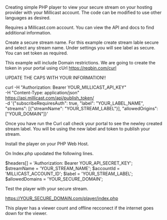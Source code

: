 Creating simple PHP player to view your secure stream on your hosting provider with your Millicast account.
The code can be modified to use other languages as desired.


Requires a Millicast.com account.
You can view the API and docs to find additional information.

Create a secure stream name.
For this example create stream lable secure and select any stream name.
Under settings you will see label as secure. You can set token as required.

This example will include Domain restrictions. We are going to create the token in your portal using cUrl
https://reqbin.com/curl

UPDATE THE CAPS WITH YOUR INFORMATION!!

curl -H "Authorization: Bearer YOUR_MILLICAST_API_KEY" \
     -H "Content-Type: application/json" \
     https://api.millicast.com/api/publish_token/ \
     -d '{"subscribeRequiresAuth": true, "label": "YOUR_LABEL_NAME", "streams": [{"streamName": "YOUR_STREAM_LABEL"}], "allowedOrigins": ["YOUR_DOMAIN"]}'
     
     
Once you have run the Curl call check your portal to see the newley created stream label.
You will be using the new label and token to publish your stream.

Install the player on your PHP Web Host.

On Index.php upodated the following lines.

$headers[] = 'Authorization: Bearer YOUR_API_SECRET_KEY';
$streamName = 'YOUR_STREAM_NAME';
$accountId = 'MILLICAST_ACCOUNT_ID';
$label = 'YOUR_STREAM_LABEL';
$allowedDomains = 'YOUR_SECURE_DOMAIN';

Test the player with your secure stream. 

https://YOUR_SECURE_DOMAIN.com/player/index.php

This player has a viewer count and offline recconect if the internet goes down for the viewer.














